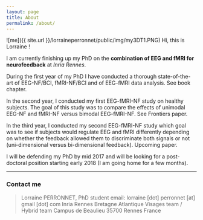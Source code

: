 ```yaml
---
layout: page
title: About
permalink: /about/
---
```


![me]({{ site.url }}/lorraineperronnet/public/img/my3DT1.PNG)
Hi, this is Lorraine ! 

I am currently finishing up my PhD on the **combination of EEG and fMRI for neurofeedback** at _Inria Rennes_. 

During the first year of my PhD I have conducted a thorough state-of-the-art of EEG-NF/BCI, fMRI-NF/BCI and of EEG-fMRI data analysis. See book chapter.

In the second year, I conducted my first EEG-fMRI-NF study on healthy subjects. The goal of this study was to compare the effects of unimodal EEG-NF and fMRI-NF versus bimodal EEG-fMRI-NF. See Frontiers paper.

In the third year, I conducted my second EEG-fMRI-NF study which goal was to see if subjects would regulate EEG and fMRI differently depending on whether the feedback allowed them to discriminate both signals or not (uni-dimensional versus bi-dimensional feedback). Upcoming paper.

I will be defending my PhD by mid 2017 and will be looking for a post-doctoral position starting early 2018 (I am going home for a few months).

___



### Contact me

> Lorraine PERRONNET, PhD student
> email: lorraine [dot] perronnet [at] gmail [dot] com
> Inria Rennes Bretagne Atlantique
> Visages team / Hybrid team
> Campus de Beaulieu
> 35700 Rennes
> France
